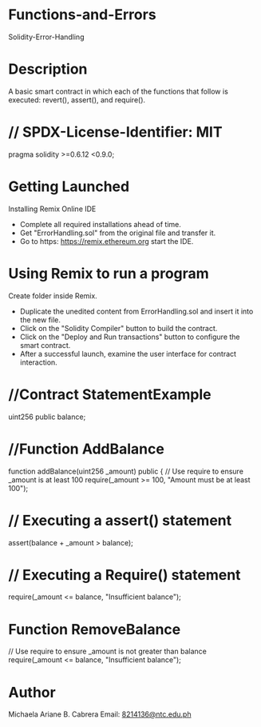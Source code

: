 # Functions-and-Errors
Solidity-Error-Handling

# Description
A basic smart contract in which each of the functions that follow is executed: revert(), assert(), and require().

# // SPDX-License-Identifier: MIT
pragma solidity >=0.6.12 <0.9.0;

# Getting Launched
Installing Remix Online IDE

* Complete all required installations ahead of time.
* Get "ErrorHandling.sol" from the original file and transfer it.
* Go to https: https://remix.ethereum.org start the IDE.

# Using Remix to run a program
Create folder inside Remix.

* Duplicate the unedited content from ErrorHandling.sol and insert it into the new file.
* Click on the "Solidity Compiler" button to build the contract.
* Click on the "Deploy and Run transactions" button to configure the smart contract.
* After a successful launch, examine the user interface for contract interaction.

# //Contract StatementExample 
uint256 public balance;

# //Function AddBalance
 function addBalance(uint256 _amount) public {
 // Use require to ensure _amount is at least 100
 require(_amount >= 100, "Amount must be at least 100");

# // Executing a assert() statement
assert(balance + _amount > balance);

# // Executing a Require() statement
require(_amount <= balance, "Insufficient balance");

# Function RemoveBalance
// Use require to ensure _amount is not greater than balance
        require(_amount <= balance, "Insufficient balance");

# Author
Michaela Ariane B. Cabrera Email: 8214136@ntc.edu.ph










